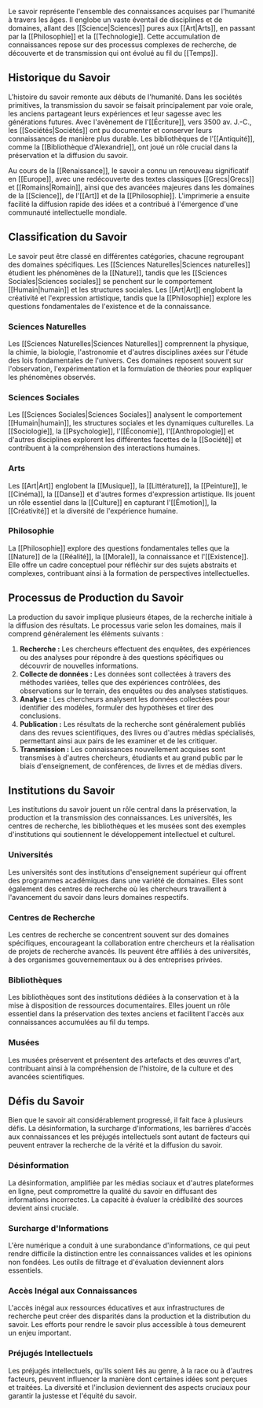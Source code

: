Le savoir représente l'ensemble des connaissances acquises par l'humanité à travers les âges. Il englobe un vaste éventail de disciplines et de domaines, allant des [[Science|Sciences]] pures aux [[Art|Arts]], en passant par la [[Philosophie]] et la [[Technologie]]. Cette accumulation de connaissances repose sur des processus complexes de recherche, de découverte et de transmission qui ont évolué au fil du [[Temps]].

## Historique du Savoir

L'histoire du savoir remonte aux débuts de l'humanité. Dans les sociétés primitives, la transmission du savoir se faisait principalement par voie orale, les anciens partageant leurs expériences et leur sagesse avec les générations futures. Avec l'avènement de l'[[Écriture]], vers 3500 av. J.-C., les [[Sociétés|Sociétés]] ont pu documenter et conserver leurs connaissances de manière plus durable. Les bibliothèques de l'[[Antiquité]], comme la [[Bibliothèque d'Alexandrie]], ont joué un rôle crucial dans la préservation et la diffusion du savoir.

Au cours de la [[Renaissance]], le savoir a connu un renouveau significatif en [[Europe]], avec une redécouverte des textes classiques [[Grecs|Grecs]] et [[Romains|Romain]], ainsi que des avancées majeures dans les domaines de la [[Science]], de l'[[Art]] et de la [[Philosophie]]. L'imprimerie a ensuite facilité la diffusion rapide des idées et a contribué à l'émergence d'une communauté intellectuelle mondiale.

## Classification du Savoir

Le savoir peut être classé en différentes catégories, chacune regroupant des domaines spécifiques. Les [[Sciences Naturelles|Sciences naturelles]] étudient les phénomènes de la [[Nature]], tandis que les [[Sciences Sociales|Sciences sociales]] se penchent sur le comportement [[Humain|humain]] et les structures sociales. Les [[Art|Art]] englobent la créativité et l'expression artistique, tandis que la [[Philosophie]] explore les questions fondamentales de l'existence et de la connaissance.

### Sciences Naturelles

Les [[Sciences Naturelles|Sciences Naturelles]] comprennent la physique, la chimie, la biologie, l'astronomie et d'autres disciplines axées sur l'étude des lois fondamentales de l'univers. Ces domaines reposent souvent sur l'observation, l'expérimentation et la formulation de théories pour expliquer les phénomènes observés.

### Sciences Sociales

Les [[Sciences Sociales|Sciences Sociales]] analysent le comportement [[Humain|humain]], les structures sociales et les dynamiques culturelles. La [[Sociologie]], la [[Psychologie]], l'[[Économie]], l'[[Anthropologie]] et d'autres disciplines explorent les différentes facettes de la [[Société]] et contribuent à la compréhension des interactions humaines.

### Arts

Les [[Art|Art]] englobent la [[Musique]], la [[Littérature]], la [[Peinture]], le [[Cinéma]], la [[Danse]] et d'autres formes d'expression artistique. Ils jouent un rôle essentiel dans la [[Culture]] en capturant l'[[Émotion]], la [[Créativité]] et la diversité de l'expérience humaine.

### Philosophie

La [[Philosophie]] explore des questions fondamentales telles que la [[Nature]] de la [[Réalité]], la [[Morale]], la connaissance et l'[[Existence]]. Elle offre un cadre conceptuel pour réfléchir sur des sujets abstraits et complexes, contribuant ainsi à la formation de perspectives intellectuelles.

## Processus de Production du Savoir

La production du savoir implique plusieurs étapes, de la recherche initiale à la diffusion des résultats. Le processus varie selon les domaines, mais il comprend généralement les éléments suivants :

1. **Recherche :** Les chercheurs effectuent des enquêtes, des expériences ou des analyses pour répondre à des questions spécifiques ou découvrir de nouvelles informations.
2. **Collecte de données :** Les données sont collectées à travers des méthodes variées, telles que des expériences contrôlées, des observations sur le terrain, des enquêtes ou des analyses statistiques.
3. **Analyse :** Les chercheurs analysent les données collectées pour identifier des modèles, formuler des hypothèses et tirer des conclusions.
4. **Publication :** Les résultats de la recherche sont généralement publiés dans des revues scientifiques, des livres ou d'autres médias spécialisés, permettant ainsi aux pairs de les examiner et de les critiquer.
5. **Transmission :** Les connaissances nouvellement acquises sont transmises à d'autres chercheurs, étudiants et au grand public par le biais d'enseignement, de conférences, de livres et de médias divers.

## Institutions du Savoir

Les institutions du savoir jouent un rôle central dans la préservation, la production et la transmission des connaissances. Les universités, les centres de recherche, les bibliothèques et les musées sont des exemples d'institutions qui soutiennent le développement intellectuel et culturel.

### Universités

Les universités sont des institutions d'enseignement supérieur qui offrent des programmes académiques dans une variété de domaines. Elles sont également des centres de recherche où les chercheurs travaillent à l'avancement du savoir dans leurs domaines respectifs.

### Centres de Recherche

Les centres de recherche se concentrent souvent sur des domaines spécifiques, encourageant la collaboration entre chercheurs et la réalisation de projets de recherche avancés. Ils peuvent être affiliés à des universités, à des organismes gouvernementaux ou à des entreprises privées.

### Bibliothèques

Les bibliothèques sont des institutions dédiées à la conservation et à la mise à disposition de ressources documentaires. Elles jouent un rôle essentiel dans la préservation des textes anciens et facilitent l'accès aux connaissances accumulées au fil du temps.

### Musées

Les musées préservent et présentent des artefacts et des œuvres d'art, contribuant ainsi à la compréhension de l'histoire, de la culture et des avancées scientifiques.

## Défis du Savoir

Bien que le savoir ait considérablement progressé, il fait face à plusieurs défis. La désinformation, la surcharge d'informations, les barrières d'accès aux connaissances et les préjugés intellectuels sont autant de facteurs qui peuvent entraver la recherche de la vérité et la diffusion du savoir.

### Désinformation

La désinformation, amplifiée par les médias sociaux et d'autres plateformes en ligne, peut compromettre la qualité du savoir en diffusant des informations incorrectes. La capacité à évaluer la crédibilité des sources devient ainsi cruciale.

### Surcharge d'Informations

L'ère numérique a conduit à une surabondance d'informations, ce qui peut rendre difficile la distinction entre les connaissances valides et les opinions non fondées. Les outils de filtrage et d'évaluation deviennent alors essentiels.

### Accès Inégal aux Connaissances

L'accès inégal aux ressources éducatives et aux infrastructures de recherche peut créer des disparités dans la production et la distribution du savoir. Les efforts pour rendre le savoir plus accessible à tous demeurent un enjeu important.

### Préjugés Intellectuels

Les préjugés intellectuels, qu'ils soient liés au genre, à la race ou à d'autres facteurs, peuvent influencer la manière dont certaines idées sont perçues et traitées. La diversité et l'inclusion deviennent des aspects cruciaux pour garantir la justesse et l'équité du savoir.
